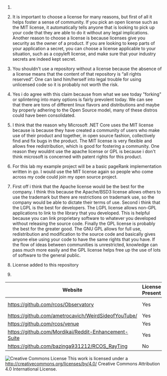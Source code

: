 1)

2) It is important to choose a license for many reasons, but first of all it helps foster a sense of community. If you pick an open license such as the MIT license, it automatically tells anyone that is looking to pick up your code that they are able to do it without any legal implications. Another reason to choose a license is because licenses give you security as the owner of a product. If you are looking to keep parts of your application a secret, you can choose a license applicable to your situation, such as a copyleft license, and make sure that your industry secrets are indeed kept secret.

3) You shouldn't use a repository without a license because the absence of a license means that the content of that repository is “all rights reserved”. One can land him/herself into legal trouble for using unlicensed code so it is probably not worth the risk.

4) Yes i do agree with this claim because from what we see today "forking" or splintering into many options is fairly prevolent today. We can see that there are tons of different linux flavors and distributions and maybe by properly adhering to the Open Source model, many of these distros could have been consolidated.

5) I think that the reason why Microsoft .NET Core uses the MIT license because is because they have created a community of users who make use of their product and together, in open source fashion, collectively find and fix bugs in the product. The MIT license is very flexible and allows free redistribution, which is good for fostering a community. One reason they wouldnt use the apache license or GPL is because i don't think microsoft is concerned with patent rights for this product.

6) For this lab my example project will be a basic pageRank implementation written in go. I would use the MIT license again so people who come across my code could join my open source project.

7) First off i think that the Apache license would be the best for the company. I think this because the Apache/BSD3 license allows others to use the trademark but there are restrictions on trademark use, so the company would be able to dictate their terms of use. Second i think that the LGPL is the best for developers. The LGPL license allows non-GPL applications to link to the library that you developed. This is helpful because you can link proprietary software to whatever you developed without releasing the source code. Finally the GPL license is probably the best for the greater good. The GNU GPL allows for full use, redistribution and modification to the source code and basically gives anyone else using your code to have the same rights that you have. If the flow of ideas between communities is unrestricted, knowledge can pass much more easily and the GPL license helps free up the use of lots of software to the general public.     
     
8)  License added to this repository       

9)      

Website | License Present | License
---------|:----------|:-------
https://github.com/rcos/Observatory | Yes | Two Clause BSD License https://en.wikipedia.org/wiki/ISC_license
https://github.com/ametrocavich/WeirdSideofYouTube/ | Yes | MIT License
https://github.com/rcos/venue | Yes | MIT License
https://github.com/Mordikai/Reddit-Enhancement-Suite | Yes | GPL License
https://github.com/bazinga931212/RCOS_RayTing | No | Should add a license












![Creative Commons License](https://i.creativecommons.org/l/by/4.0/88x31.png) This work is licensed under a http://creativecommons.org/licenses/by/4.0/ Creative Commons Attribution 4.0 International License.

